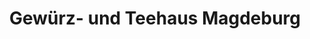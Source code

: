 ---
title: "Gewürz- und Teehaus Magdeburg"
url: /magdeburg/gewuerz-und-teehaus-magdeburg/
shop: Feinkost
---